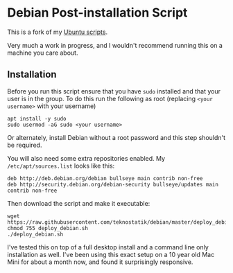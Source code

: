 # Debian Post-installation Script

This is a fork of my [Ubuntu scripts](https://github.com/teknostatik/deploy_ubuntu).

Very much a work in progress, and I wouldn't recommend running this on a machine you care about.

## Installation

Before you run this script ensure that you have `sudo` installed and that your user is in the group. To do this run the following as root (replacing `<your username>` with your username)

    apt install -y sudo
    sudo usermod -aG sudo <your username>

Or alternately, install Debian without a root password and this step shouldn't be required.

You will also need some extra repositories enabled. My `/etc/apt/sources.list` looks like this:

    deb http://deb.debian.org/debian bullseye main contrib non-free
    deb http://security.debian.org/debian-security bullseye/updates main contrib non-free


Then download the script and make it executable:

    wget https://raw.githubusercontent.com/teknostatik/debian/master/deploy_debian.sh
    chmod 755 deploy_debian.sh
    ./deploy_debian.sh

I've tested this on top of a full desktop install and a command line only installation as well. I've been using this exact setup on a 10 year old Mac Mini for about a month now, and found it surprisingly responsive.
